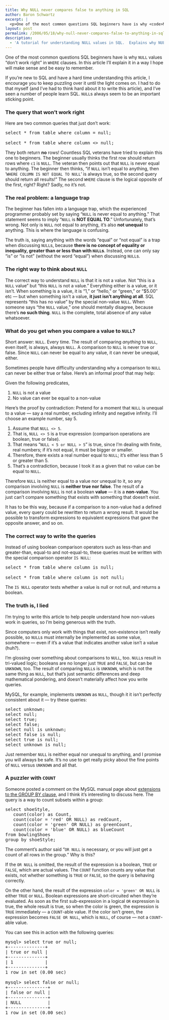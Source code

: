 ```yaml
---
title: Why NULL never compares false to anything in SQL
author: Baron Schwartz
excerpt: |
  <p>One of the most common questions SQL beginners have is why <code>NULL</code> values "don't work right" in <code>WHERE</code> clauses.  In this article I'll explain it in a way I hope will make sense and be easy to remember.</p>
layout: post
permalink: /2006/05/18/why-null-never-compares-false-to-anything-in-sql/
description:
  - 'A tutorial for understanding NULL values in SQL.  Explains why NULL is neither equal or unequal to anything, and a way to think about NULL that makes it easy to write queries correctly.'
---
```

One of the most common questions SQL beginners have is why `NULL` values &#8220;don&#8217;t work right&#8221; in `WHERE` clauses. In this article I&#8217;ll explain it in a way I hope will make sense and be easy to remember.

If you&#8217;re new to SQL and have a hard time understanding this article, I encourage you to keep puzzling over it until the light comes on. I had to do that myself (and I&#8217;ve had to think hard about it to write this article), and I&#8217;ve seen a number of people learn SQL. `NULL`s always seem to be an important sticking point.

### The query that won&#8217;t work right

Here are two common queries that just don&#8217;t work:

<pre>select * from table where column = null;

select * from table where column &lt;&gt; null;</pre>

They both return **no** rows! Countless SQL veterans have tried to explain this one to beginners. The beginner usually thinks the first row should return rows where `c1` is `NULL`. The veteran then points out that `NULL` is never equal to anything. The beginner then thinks, &#8220;if `NULL` isn&#8217;t equal to anything, then &#8216;`WHERE COLUMN IS NOT EQUAL TO NULL`&#8216; is always true, so the second query should return all results!&#8221; The second `WHERE` clause is the logical opposite of the first, right? Right? Sadly, no it&#8217;s not.

### The real problem: a language trap

The beginner has fallen into a language trap, which the experienced programmer probably set by saying &#8220;`NULL` is never equal to anything.&#8221; That statement seems to imply &#8220;`NULL` is **NOT EQUAL TO**.&#8221; Unfortunately, that&#8217;s wrong. Not only is `NULL` not equal to anything, it&#8217;s also **not unequal** to anything. This is where the language is confusing.

The truth is, saying anything with the words &#8220;equal&#8221; or &#8220;not equal&#8221; is a trap when discussing `NULL`s, because **there is no concept of equality or inequality, greater than or less than with `NULL`s**. Instead, one can only say &#8220;is&#8221; or &#8220;is not&#8221; (without the word &#8220;equal&#8221;) when discussing `NULL`s.

### The right way to think about `NULL`

The correct way to understand `NULL` is that it is not a value. Not &#8220;this is a `NULL` value&#8221; but &#8220;this `NULL` is not a value.&#8221; Everything either is a value, or it isn&#8217;t. When something is a value, it is &#8220;1,&#8221; or &#8220;hello,&#8221; or &#8220;green,&#8221; or &#8220;$5.00&#8243; etc &#8212; but when something isn&#8217;t a value, **it just isn&#8217;t anything at all**. SQL represents &#8220;this has no value&#8221; by the special non-value `NULL`. When someone says &#8220;the `NULL` value,&#8221; one should mentally disagree, because there&#8217;s **no such thing**. `NULL` is the complete, total absence of any value whatsoever.

### What do you get when you compare a value to `NULL`?

Short answer: `NULL`. Every time. The result of comparing *anything* to `NULL`, even itself, is always, always `NULL`. A comparison to `NULL` is never true or false. Since `NULL` can never be equal to any value, it can never be unequal, either.

Sometimes people have difficulty understanding why a comparison to `NULL` can never be either true or false. Here&#8217;s an informal proof that may help:

Given the following predicates,

1.  `NULL` is not a value
2.  No value can ever be equal to a non-value

Here&#8217;s the proof by contradiction: Pretend for a moment that `NULL` is unequal to a value &#8212; say a real number, excluding infinity and negative infinity. I&#8217;ll choose an example number, say 5.

1.  Assume that `NULL <> 5`.
2.  That is, `NULL <> 5` is a true expression (comparison operations are boolean, true or false).
3.  That means &#8220;`NULL < 5 or NULL > 5`&#8221; is true, since I&#8217;m dealing with finite, real numbers; if it&#8217;s not equal, it must be bigger or smaller.
4.  Therefore, there exists a real number equal to `NULL`; it&#8217;s either less than 5 or greater than 5.
5.  That&#8217;s a contradiction, because I took it as a given that no value can be equal to `NULL`.

Therefore `NULL` is neither equal to a value nor unequal to it, so any comparison involving `NULL` is **neither true nor false**. The result of a comparison involving `NULL` is not a boolean **value** &#8212; it is a **non-value**. You just can&#8217;t compare something that exists with something that doesn&#8217;t exist.

It has to be this way, because if a comparison to a non-value had a defined value, every query could be rewritten to return a wrong result. It would be possible to transform expressions to equivalent expressions that gave the opposite answer, and so on.

### The correct way to write the queries

Instead of using boolean comparison operators such as less-than and greater-than, equal-to and not-equal-to, these queries must be written with the special comparison operator `IS NULL`:

<pre>select * from table where column is null;

select * from table where column is not null;</pre>

The `IS NULL` operator tests whether a value is null or not null, and returns a boolean.

### The truth is, I lied

I&#8217;m trying to write this article to help people understand how non-values work in queries, so I&#8217;m being generous with the truth.

Since computers only work with things that exist, non-existence isn&#8217;t really possible, so `NULL`s must internally be implemented as some value, somewhere &#8212; even if it&#8217;s a value that indicates another value isn&#8217;t a value (huh?).

I&#8217;m glossing over something about comparisons to `NULL`, too. `NULL`s result in tri-valued logic; booleans are no longer just `TRUE` and `FALSE`, but can be `UNKNOWN`, too. The result of comparing `NULL`s is `UNKNOWN`, which is not the same thing as `NULL`, but that&#8217;s just semantic differences and deep mathematical pondering, and doesn&#8217;t materially affect how you write queries.

MySQL, for example, implements `UNKNOWN` as `NULL`, though it it isn&#8217;t perfectly consistent about it &#8212; try these queries:

<pre>select unknown;
select null;
select true;
select false;
select null is unknown;
select false is null;
select true is null;
select unknown is null;</pre>

Just remember `NULL` is neither equal nor unequal to anything, and I promise you will always be safe. It&#8217;s no use to get really picky about the fine points of `NULL` versus `UNKNOWN` and all that.

### A puzzler with `COUNT`

Someone posted a comment on the MySQL manual page about [extensions to the GROUP BY clause][1], and I think it&#8217;s interesting to discuss here. The query is a way to count subsets within a group:

<pre>select shoeStyle,
   count(color) as Count,
   count(color = 'red' OR NULL) as redCount,
   count(color = 'green' OR NULL) as greenCount,
   count(color = 'blue' OR NULL) as blueCount
from bowlingShoes
group by shoeStyle;</pre>

The comment&#8217;s author said &#8220;`OR NULL` is necessary, or you will just get a count of all rows in the group.&#8221; Why is this?

If the `OR NULL` is omitted, the result of the expression is a boolean, `TRUE` or `FALSE`, which are actual values. The `COUNT` function counts any value that exists, not whether something is `TRUE` or `FALSE`, so the query is behaving correctly.

On the other hand, the result of the expression `color = 'green' OR NULL` is either `TRUE` or `NULL`. Boolean expressions are short-circuited when they&#8217;re evaluated. As soon as the first sub-expression in a logical `OR` expression is true, the whole result is true, so when the color is green, the expression is `TRUE` immediately &#8212; a `COUNT`-able value. If the color isn&#8217;t green, the expression becomes `FALSE OR NULL`, which is `NULL`, of course &#8212; not a `COUNT`-able value.

You can see this in action with the following queries:

<pre>mysql&gt; select true or null;
+--------------+
| true or null |
+--------------+
| 1            |
+--------------+
1 row in set (0.00 sec)

mysql&gt; select false or null;
+---------------+
| false or null |
+---------------+
| NULL          |
+---------------+
1 row in set (0.00 sec)</pre>

 [1]: http://dev.mysql.com/doc/refman/5.0/en/group-by-hidden-fields.html
